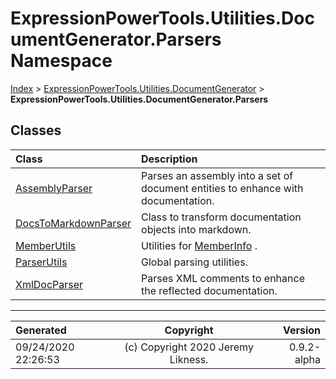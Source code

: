 ﻿# ExpressionPowerTools.Utilities.DocumentGenerator.Parsers Namespace

[Index](../index.md) > [ExpressionPowerTools.Utilities.DocumentGenerator](ExpressionPowerTools.Utilities.DocumentGenerator.a.md) > **ExpressionPowerTools.Utilities.DocumentGenerator.Parsers**

## Classes

| Class | Description |
| :-- | :-- |
| [AssemblyParser](ExpressionPowerTools.Utilities.DocumentGenerator.Parsers.AssemblyParser.cs.md) | Parses an assembly into a set of document entities to enhance with documentation. |
| [DocsToMarkdownParser](ExpressionPowerTools.Utilities.DocumentGenerator.Parsers.DocsToMarkdownParser.cs.md) | Class to transform documentation objects into markdown. |
| [MemberUtils](ExpressionPowerTools.Utilities.DocumentGenerator.Parsers.MemberUtils.cs.md) | Utilities for [MemberInfo](https://docs.microsoft.com/dotnet/api/system.reflection.memberinfo) . |
| [ParserUtils](ExpressionPowerTools.Utilities.DocumentGenerator.Parsers.ParserUtils.cs.md) | Global parsing utilities. |
| [XmlDocParser](ExpressionPowerTools.Utilities.DocumentGenerator.Parsers.XmlDocParser.cs.md) | Parses XML comments to enhance the reflected documentation. |


---

| Generated | Copyright | Version |
| :-- | :-: | --: |
| 09/24/2020 22:26:53 | (c) Copyright 2020 Jeremy Likness. | 0.9.2-alpha |
